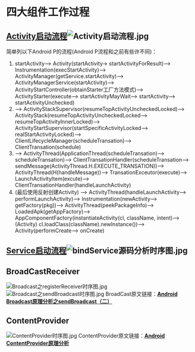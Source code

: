 # 四大组件工作过程

## [Activity启动流程](https://juejin.im/post/5caf0590f265da034d2a02a3)![Activity启动流程.jpg](https://cdn.nlark.com/yuque/0/2020/jpeg/754789/1581865343535-cc3301f9-61d0-4bbd-9816-2d4052fd9f55.jpeg#align=left&display=inline&height=1622&name=Activity%E5%90%AF%E5%8A%A8%E6%B5%81%E7%A8%8B.jpg&originHeight=1622&originWidth=2912&size=354975&status=done&style=none&width=2912)
简单列以下Android P的流程(Android P流程和之前有些许不同)：

1. startActivity--> Activity(startActivity-> startActivityForResult)--> Instrumentation(execStartActivity)--> ActivityManager(getService.startActivity)--> ActivityManagerService(startActivity)--> ActivityStartController(obtainStarter工厂方法模式)--> ActivityStarter(execute--> startActivityMayWait--> startActivity--> startActivityUnchecked)
1. --> ActivityStackSupervisor(resumeTopActivityUncheckedLocked)--> ActivityStack(resumeTopActivityUncheckedLocked--> resumeTopActivityInnerLocked)--> ActivityStartSupervisor(startSpecificActivityLocked--> realStartActivityLocked)--> ClientLifecycleManager(scheduleTransation)--> ClientTransation(schedule)
1. --> ActivityThread(ApplicationThread(scheduleTransation)--> scheduleTransation)--> ClientTransationHandler(scheduleTransation--> sendMessage(ActivityThread.H.EXECUTE_TRANSATION))--> ActivityThread(H(handleMessage))--> TransationExceutor(execute)--> LaunchActivityItem(excute)--> ClientTransationHandler(handleLaunchActivity)
1. (最后使用反射创建Activity) --> ActivityThread(handleLaunchActivity--> performLaunchActivity)--> Instrumentation(newActivity--> getFactory(pkg))--> ActivityThread(peekPackageInfo)--> LoadedApk(getAppFactory)--> AppComponentFactory(instantiateActivity(cl, className, intent)--> (Activity) cl.loadClass(className).newInstance())--> Activity(performCreate--> onCreate)
## [Service启动流程](https://juejin.im/post/5cac6c0ef265da03761e6a88)![bindService源码分析时序图.jpg](https://cdn.nlark.com/yuque/0/2020/jpeg/754789/1581865381529-67427736-c2cf-4baf-8420-99f48ce0d010.jpeg#align=left&display=inline&height=1532&name=bindService%E6%BA%90%E7%A0%81%E5%88%86%E6%9E%90%E6%97%B6%E5%BA%8F%E5%9B%BE.jpg&originHeight=1532&originWidth=2892&size=376951&status=done&style=none&width=2892)
## BroadCastReceiver
![Broadcast之registerReceiver时序图.jpg](https://cdn.nlark.com/yuque/0/2020/jpeg/754789/1581865773481-23f409e9-7fd6-4f27-ae4e-f38cc9faf041.jpeg#align=left&display=inline&height=644&name=Broadcast%E4%B9%8BregisterReceiver%E6%97%B6%E5%BA%8F%E5%9B%BE.jpg&originHeight=644&originWidth=858&size=51345&status=done&style=none&width=858)
![Broadcast之sendBroadcast时序图.jpg](https://cdn.nlark.com/yuque/0/2020/jpeg/754789/1581865800263-ab9b5772-7169-45bd-b359-997b7bb5af26.jpeg#align=left&display=inline&height=1186&name=Broadcast%E4%B9%8BsendBroadcast%E6%97%B6%E5%BA%8F%E5%9B%BE.jpg&originHeight=1186&originWidth=1653&size=164034&status=done&style=none&width=1653)
BroadCast原文链接：[**Android Broadcast原理分析之sendBroadcast（二）**](https://blog.csdn.net/u011733869/article/details/83834656)
## ContentProvider
![ContentProvider时序图.jpg](https://cdn.nlark.com/yuque/0/2020/jpeg/754789/1581865942924-beb65a20-91d1-47cd-bea3-9551e6d642f1.jpeg#align=left&display=inline&height=757&name=ContentProvider%E6%97%B6%E5%BA%8F%E5%9B%BE.jpg&originHeight=757&originWidth=1509&size=98305&status=done&style=none&width=1509)
ContentProvider原文链接：[**Android ContentProvider原理分析**](https://blog.csdn.net/u011733869/article/details/83958712)
